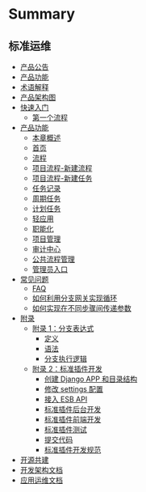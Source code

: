 # Summary

## 标准运维
* [产品公告](https://bk.tencent.com/s-mart/community/question/4058?type=answer)
* [产品功能](UserGuide/Overview/README.md)
* [术语解释](UserGuide/Term/glossary.md)
* [产品架构图](UserGuide/Architecture/framework.md)
* [快速入门]()
    * [第一个流程](UserGuide/QuickStart/job_flow.md)
* [产品功能]()
    * [本章概述](UserGuide/ProductFeatures/function.md)
    * [首页](UserGuide/ProductFeatures/page.md)
    * [流程](UserGuide/ProductFeatures/flow.md)
    * [项目流程-新建流程](UserGuide/ProductFeatures/flow-edit.md)
    * [项目流程-新建任务](UserGuide/ProductFeatures/flow-new_task.md)
    * [任务记录](UserGuide/ProductFeatures/record.md)
    * [周期任务](UserGuide/ProductFeatures/periodic_task.md)
    * [计划任务](UserGuide/ProductFeatures/clock_task.md)
    * [轻应用](UserGuide/ProductFeatures/use.md)
    * [职能化](UserGuide/ProductFeatures/function_task.md)
    * [项目管理](UserGuide/ProductFeatures/project_management.md)
    * [审计中心](UserGuide/ProductFeatures/audit.md)
    * [公共流程管理](UserGuide/ProductFeatures/common_flow.md)
    * [管理员入口](UserGuide/ProductFeatures/administrator_portal.md)
* [常见问题]()
    * [FAQ](UserGuide/FAQ/FAQ.md)
    * [如何利用分支网关实现循环](UserGuide/FAQ/loop.md)
    * [如何实现在不同步骤间传递参数](UserGuide/FAQ/pass-variables.md)
* [附录]()
    * [附录 1：分支表达式]()
        * [定义](UserGuide/Appendix/define.md)
        * [语法](UserGuide/Appendix/grammar.md)
        * [分支执行逻辑](UserGuide/Appendix/logic.md)
    * [附录 2：标准插件开发]()
        * [创建 Django APP 和目录结构](UserGuide/Appendix/Django.md)
        * [修改 settings 配置](UserGuide/Appendix/settings.md)
        * [接入 ESB API](UserGuide/Appendix/ESB.md)
        * [标准插件后台开发](UserGuide/Appendix/atomic.md)
        * [标准插件前端开发](UserGuide/Appendix/front.md)
        * [标准插件测试](UserGuide/Appendix/test.md)
        * [提交代码](UserGuide/Appendix/submit.md)
        * [标准插件开发规范](UserGuide/Appendix/specification.md)
* [开源共建](https://https://github.com/TencentBlueKing/bk-sops)
* [开发架构文档](Architecture/SUMMARY.md) 
* [应用运维文档](Operation/SUMMARY.md)

